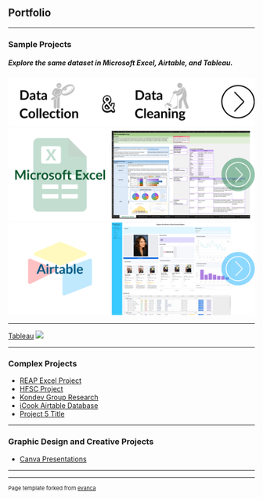 ## Portfolio

---

### Sample Projects 
##### Explore the same dataset in Microsoft Excel, Airtable, and Tableau. 

[<img src ="/images/HomePage_NBC_DataCleaning.png">](/nbc-datamethods)
[<img src ="/images/HomePage_NBC_Excel.png">](/nbc-excel)
[<img src ="/images/Homepage_NBC_Airtable.png">](/nbc-airtable)


---
[Tableau](/pdf/sample_presentation.pdf)
<img src="images/dummy_thumbnail.jpg?raw=true"/>

---

### Complex Projects

- [REAP Excel Project](http://example.com/)
- [HFSC Project](http://example.com/)
- [Kondev Group Research](http://example.com/)
- [iCook Airtable Database](http://example.com/)
- [Project 5 Title](http://example.com/)

---

### Graphic Design and Creative Projects

- [Canva Presentations](http://example.com/)

---



---
<p style="font-size:11px">Page template forked from <a href="https://github.com/evanca/quick-portfolio">evanca</a></p>
<!-- Remove above link if you don't want to attibute -->
